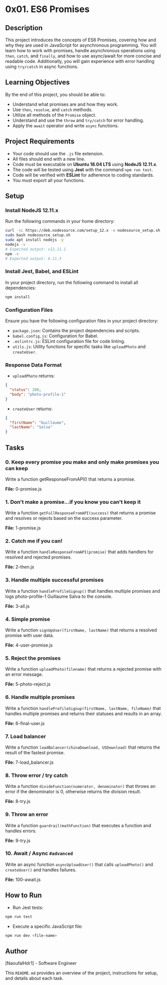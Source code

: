 # 0x01. ES6 Promises

## Description

This project introduces the concepts of ES6 Promises, covering how and why they are used in JavaScript for asynchronous programming. You will learn how to work with promises, handle asynchronous operations using `then`, `catch`, and `finally`, and how to use async/await for more concise and readable code. Additionally, you will gain experience with error handling using `try/catch` in async functions.

## Learning Objectives

By the end of this project, you should be able to:

- Understand what promises are and how they work.
- Use `then`, `resolve`, and `catch` methods.
- Utilize all methods of the `Promise` object.
- Understand and use the `throw` and `try/catch` for error handling.
- Apply the `await` operator and write `async` functions.

## Project Requirements

- Your code should use the `.js` file extension.
- All files should end with a new line.
- Code must be executable on **Ubuntu 18.04 LTS** using **NodeJS 12.11.x**.
- The code will be tested using **Jest** with the command `npm run test`.
- Code will be verified with **ESLint** for adherence to coding standards.
- You must export all your functions.

## Setup

### Install NodeJS 12.11.x

Run the following commands in your home directory:
```bash
curl -sL https://deb.nodesource.com/setup_12.x -o nodesource_setup.sh
sudo bash nodesource_setup.sh
sudo apt install nodejs -y
nodejs -v
# Expected output: v12.11.1
npm -v
# Expected output: 6.11.3
```

### Install Jest, Babel, and ESLint

In your project directory, run the following command to install all dependencies:

```bash
npm install
```

### Configuration Files

Ensure you have the following configuration files in your project directory:

- `package.json`: Contains the project dependencies and scripts.
- `babel.config.js`: Configuration for Babel.
- `.eslintrc.js`: ESLint configuration file for code linting.
- `utils.js`: Utility functions for specific tasks like `uploadPhoto` and `createUser`.

### Response Data Format

- `uploadPhoto` returns:

```json
{
  "status": 200,
  "body": "photo-profile-1"
}
```

- `createUser` returns:

```json
{
  "firstName": "Guillaume",
  "lastName": "Salva"
}
```

## Tasks

### 0. Keep every promise you make and only make promises you can keep
Write a function getResponseFromAPI() that returns a promise.

**File:** 0-promise.js

### 1. Don't make a promise...if you know you can't keep it
Write a function `getFullResponseFromAPI(success)` that returns a promise and resolves or rejects based on the success parameter.

**File:** 1-promise.js

### 2. Catch me if you can!
Write a function `handleResponseFromAPI(promise)` that adds handlers for resolved and rejected promises.

**File:** 2-then.js

### 3. Handle multiple successful promises
Write a function `handleProfileSignup()` that handles multiple promises and logs photo-profile-1 Guillaume Salva to the console.

**File:** 3-all.js

### 4. Simple promise
Write a function `signUpUser(firstName, lastName)` that returns a resolved promise with user data.

**File:** 4-user-promise.js

### 5. Reject the promises
Write a function `uploadPhoto(filename)` that returns a rejected promise with an error message.

**File:** 5-photo-reject.js

### 6. Handle multiple promises
Write a function `handleProfileSignup(firstName, lastName, fileName)` that handles multiple promises and returns their statuses and results in an array.

**File:** 6-final-user.js

### 7. Load balancer
Write a function `loadBalancer(chinaDownload, USDownload)` that returns the result of the fastest promise.

**File:** 7-load_balancer.js

### 8. Throw error / try catch
Write a function `divideFunction(numerator, denominator)` that throws an error if the denominator is 0, otherwise returns the division result.

**File:** 8-try.js

### 9. Throw an error
Write a function `guardrail(mathFunction)` that executes a function and handles errors.

**File:** 9-try.js

### 10. Await / Async `#advanced`
Write an async function `asyncUploadUser()` that calls `uploadPhoto()` and `createUser()` and handles failures.

**File:** 100-await.js

## How to Run

- Run Jest tests:

```bash
npm run test
```

- Execute a specific JavaScript file:

```bash
npm run dev <file-name>
```

## Author
[NaoufalHdr1] - Software Engineer

This `README.md` provides an overview of the project, instructions for setup, and details about each task.
